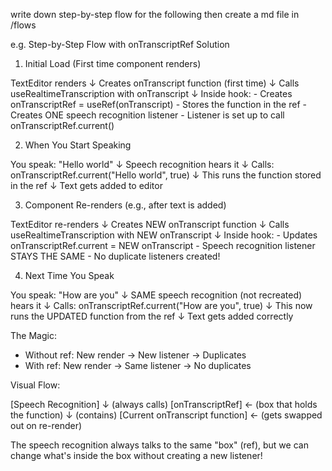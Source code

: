 write down step-by-step flow for the following 
then create a md file in /flows 

e.g. 
Step-by-Step Flow with onTranscriptRef Solution

  1. Initial Load (First time component renders)

  TextEditor renders
    ↓
  Creates onTranscript function (first time)
    ↓
  Calls useRealtimeTranscription with onTranscript
    ↓
  Inside hook:
    - Creates onTranscriptRef = useRef(onTranscript)
    - Stores the function in the ref
    - Creates ONE speech recognition listener
    - Listener is set up to call onTranscriptRef.current()

  2. When You Start Speaking

  You speak: "Hello world"
    ↓
  Speech recognition hears it
    ↓
  Calls: onTranscriptRef.current("Hello world", true)
    ↓
  This runs the function stored in the ref
    ↓
  Text gets added to editor

  3. Component Re-renders (e.g., after text is added)

  TextEditor re-renders
    ↓
  Creates NEW onTranscript function
    ↓
  Calls useRealtimeTranscription with NEW onTranscript
    ↓
  Inside hook:
    - Updates onTranscriptRef.current = NEW onTranscript
    - Speech recognition listener STAYS THE SAME
    - No duplicate listeners created!

  4. Next Time You Speak

  You speak: "How are you"
    ↓
  SAME speech recognition (not recreated) hears it
    ↓
  Calls: onTranscriptRef.current("How are you", true)
    ↓
  This now runs the UPDATED function from the ref
    ↓
  Text gets added correctly

  The Magic:

  - Without ref: New render → New listener → Duplicates
  - With ref: New render → Same listener → No duplicates

  Visual Flow:

  [Speech Recognition]
      ↓ (always calls)
  [onTranscriptRef] ← (box that holds the function)
      ↓ (contains)
  [Current onTranscript function] ← (gets swapped out on re-render)

  The speech recognition always talks to the same "box" (ref), but we can change what's inside the box without creating a
  new listener!